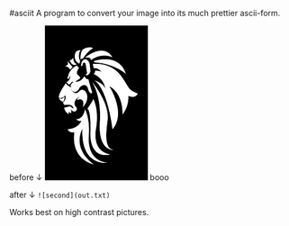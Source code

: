 #asciit
A program to convert your image into its much prettier ascii-form.

before ↓
![first pic](test_image.png)
booo

after ↓
```![second](out.txt)```

Works best on high contrast pictures.  